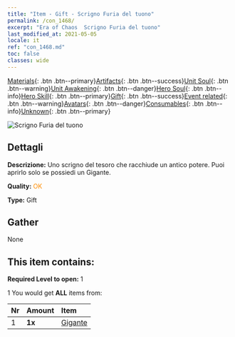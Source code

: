 ```yaml
---
title: "Item - Gift - Scrigno Furia del tuono"
permalink: /con_1468/
excerpt: "Era of Chaos  Scrigno Furia del tuono"
last_modified_at: 2021-05-05
locale: it
ref: "con_1468.md"
toc: false
classes: wide
---
```

 [Materials](/ItemsIT/){: .btn .btn--primary}[Artifacts](/ItemsIT/Artifacts/){: .btn .btn--success}[Unit Soul](/ItemsIT/UnitSoul/){: .btn .btn--warning}[Unit Awakening](/ItemsIT/UnitAwakening/){: .btn .btn--danger}[Hero Soul](/ItemsIT/HeroSoul/){: .btn .btn--info}[Hero Skill](/ItemsIT/HeroSkill/){: .btn .btn--primary}[Gift](/ItemsIT/Gift/){: .btn .btn--success}[Event related](/ItemsIT/Events/){: .btn .btn--warning}[Avatars](/ItemsIT/Avatars/){: .btn .btn--danger}[Consumables](/ItemsIT/Consumables/){: .btn .btn--info}[Unknown](/ItemsIT/Unknown/){: .btn .btn--primary}

 ![Scrigno Furia del tuono](/images/t/i_907082.png)

## Dettagli
 **Descrizione:** Uno scrigno del tesoro che racchiude un antico potere. Puoi aprirlo solo se possiedi un Gigante.

 **Quality:** <span style="color: #FF8C00">OK</span>

 **Type:** Gift

## Gather

  None

## This item contains:

 **Required Level to open:** 1

 1 You would get **ALL** items  from:

  | Nr | Amount |     Item    |
  |:---|:-------|:------------|
  | 1 |  **1x** | [Gigante](/ItemsIT/unt_241/) |  | 

